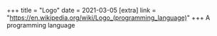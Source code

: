 +++
title = "Logo"
date = 2021-03-05
[extra]
link = "https://en.wikipedia.org/wiki/Logo_(programming_language)"
+++
A programming language

